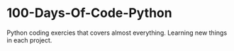 # 100-Days-Of-Code-Python
Python coding exercies that covers almost everything. Learning new things in each project. 
